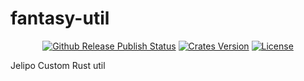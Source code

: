 # fantasy-util
<div align="center">
  
[![Github Release Publish Status](https://img.shields.io/github/workflow/status/jelipo/fantasy-util/Rust/release)](https://github.com/jelipo/fantasy-util/actions)
[![Crates Version](https://img.shields.io/crates/v/fantasy-util)](https://crates.io/crates/fantasy-util)
[![License](https://img.shields.io/github/license/jelipo/fantasy-util)](https://github.com/jelipo/fantasy-util)



</div>

Jelipo Custom Rust util

